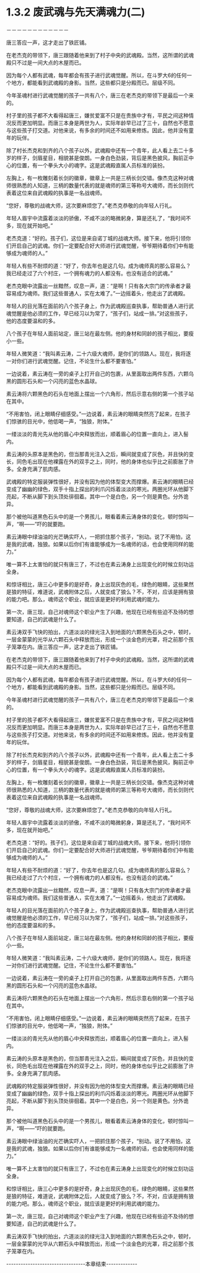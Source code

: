 # 1.3.2 废武魂与先天满魂力(二)
－－－－－－－－－－－－

  唐三答应一声，这才走出了铁匠铺。

  在老杰克的带领下，唐三跟随着他来到了村子中央的武魂殿。当然，这所谓的武魂殿只不过是一间大点的木屋而已。

  因为每个人都有武魂，每年都会有孩子进行武魂觉醒。所以，在斗罗大6的任何一个地方，都能看到武魂殿的身影。当然，这些都只是分殿而已。层级不同。

  今年圣魂村进行武魂觉醒的孩子一共有八个，唐三在老杰克的带领下是最后一个来的。

  村子里的孩子都不大看得起唐三，嫌贫爱富不只是在贵族中才有，平民之间这种情况反而更加明显。而唐三本身是两世为人，实际年龄早已过了三十，自然也不愿意与这些孩子打交道。对他来说，有多余的时间还不如用来修炼。因此，他并没有童年的玩伴。

  除了村长杰克和到齐的八个孩子以外，武魂殿中还有一个青年，此人看上去二十多岁的样子，剑眉星目，相貌甚是俊朗。一身白色劲装，背后是黑色披风，胸前正中心的位置，有一个拳头大小的魂字。这是武魂殿直属人员标准的装扮。

  左胸上，有一枚雕刻着长剑的徽章，徽章上一共是三柄长剑交错。像杰克这种对魂师很熟悉的人知道，三柄的数量代表的就是魂师的第三等称号大魂师，而长剑则代表着这位来自武魂殿的执事是一名战魂师。

  “您好，尊敬的战魂大师，这次要麻烦您了。”老杰克恭敬的向年轻人行礼。

  年轻人眉宇中流露着淡淡的骄傲，不咸不淡的略微躬身，算是还礼了，“我时间不多，现在就开始吧。”

  老杰克道：“好的。孩子们，这位是来自诺丁城的战魂大师。接下来，他将引领你们开启自己的武魂。你们一定要配合好大师进行武魂觉醒，爷爷期待着你们中有能够成为魂师的人。”

  年轻人有些不耐烦的道：“好了，你去年也是这几句。成为魂师真的那么容易么？我已经走过了六个村庄，一个拥有魂力的人都没有。也没有适合的武魂。”

  老杰克眼中流露出一丝黯然，叹息一声，道：“是啊！只有各大宗门的传承者才最容易成为魂师。我们这些普通人，实在太难了。”一边摇着头，他走出了武魂殿。

  年轻人的目光落在面前的八个孩子身上，作为武魂殿巡查执事，帮助普通人进行武魂觉醒是他必须的工作，早已经习以为常了，“孩子们，站成一排。”对这些孩子，他的态度要温和的多。

  八个孩子在年轻人面前站定，唐三站在最左侧。他的身材和同龄的孩子相比，要瘦小一些。

  年轻人微笑道：“我叫素云涛，二十六级大魂师，是你们的领路人。现在，我将逐一对你们进行武魂觉醒。记住，不论生什么都不要害怕。”

  一边说着，素云涛在一旁的桌子上打开自己的包裹，从里面取出两件东西，六颗乌黑的圆形石头和一个闪亮的蓝色水晶球。

  素云涛将六颗黑色的石头在地面上摆出一个六角形，然后示意右侧的第一个孩子站在其中。

  “不用害怕，闭上眼睛仔细感受。”一边说着，素云涛的眼睛突然亮了起来，在孩子们惊骇的目光中，他低喝一声，“独狼，附体。”

  一缕淡淡的青光先从他的眉心中央释放而出，顺着眉心的位置一直向上，进入髻内。

  素云涛的头原本是黑色的，但当那青光注入之后，瞬间就变成了灰色，并且快的变长，同色毛出现在他裸露在外的双手之上，同时，他的身体也似乎比之前膨胀了许多。全身充满了肌肉感。

  武魂殿的特定服装弹性很好，并没有因为他的体型变大而撑爆。素云涛的眼睛已经变成了幽幽的绿色，双手十指上探出的利爪闪烁着淡淡的寒光。两圈光环从他脚下亮起，不断从脚下到头顶处徘徊着。其中一个是白色，另一个则是黄色。分外诡异。

  那个被他叫道黑色石头中的是一个男孩儿，眼看着素云涛身体的变化，顿时惊叫一声，“啊——”吓的就要跑。

  素云涛眼中绿油油的光芒确实吓人，一把抓住那个孩子，“别动。说了不用怕，这是我的武魂，独狼。如果以后你们有谁能够成为一名魂师的话，也会使用同样的能力。”

  唯一算不上太害怕的就只有唐三了，不过也在素云涛身上出现变化的时候立刻功运全身。

  和惊讶相比，唐三心中更多的是好奇，身上出现灰色的毛，绿色的眼睛，这些果然是狼的特征，难道说，武魂附体之后，人就变成了狼么？不，不对，应该是拥有狼的能力吧。那么，魂师这个职业，就应该是更好的利用武魂的能力。

  第一次，唐三现，自己对魂师这个职业产生了兴趣，他现在已经有些迫不及待的想要知道，自己的武魂是什么了。

  素云涛双手飞快的拍出，六道淡淡的绿光注入到地面的六颗黑色石头之中，顿时，一层金蒙蒙的光华从六颗石头中释放而出，形成一个淡金色的光罩，将之前那个孩子笼罩在内。唐三答应一声，这才走出了铁匠铺。

  在老杰克的带领下，唐三跟随着他来到了村子中央的武魂殿。当然，这所谓的武魂殿只不过是一间大点的木屋而已。

  因为每个人都有武魂，每年都会有孩子进行武魂觉醒。所以，在斗罗大6的任何一个地方，都能看到武魂殿的身影。当然，这些都只是分殿而已。层级不同。

  今年圣魂村进行武魂觉醒的孩子一共有八个，唐三在老杰克的带领下是最后一个来的。

  村子里的孩子都不大看得起唐三，嫌贫爱富不只是在贵族中才有，平民之间这种情况反而更加明显。而唐三本身是两世为人，实际年龄早已过了三十，自然也不愿意与这些孩子打交道。对他来说，有多余的时间还不如用来修炼。因此，他并没有童年的玩伴。

  除了村长杰克和到齐的八个孩子以外，武魂殿中还有一个青年，此人看上去二十多岁的样子，剑眉星目，相貌甚是俊朗。一身白色劲装，背后是黑色披风，胸前正中心的位置，有一个拳头大小的魂字。这是武魂殿直属人员标准的装扮。

  左胸上，有一枚雕刻着长剑的徽章，徽章上一共是三柄长剑交错。像杰克这种对魂师很熟悉的人知道，三柄的数量代表的就是魂师的第三等称号大魂师，而长剑则代表着这位来自武魂殿的执事是一名战魂师。

  “您好，尊敬的战魂大师，这次要麻烦您了。”老杰克恭敬的向年轻人行礼。

  年轻人眉宇中流露着淡淡的骄傲，不咸不淡的略微躬身，算是还礼了，“我时间不多，现在就开始吧。”

  老杰克道：“好的。孩子们，这位是来自诺丁城的战魂大师。接下来，他将引领你们开启自己的武魂。你们一定要配合好大师进行武魂觉醒，爷爷期待着你们中有能够成为魂师的人。”

  年轻人有些不耐烦的道：“好了，你去年也是这几句。成为魂师真的那么容易么？我已经走过了六个村庄，一个拥有魂力的人都没有。也没有适合的武魂。”

  老杰克眼中流露出一丝黯然，叹息一声，道：“是啊！只有各大宗门的传承者才最容易成为魂师。我们这些普通人，实在太难了。”一边摇着头，他走出了武魂殿。

  年轻人的目光落在面前的八个孩子身上，作为武魂殿巡查执事，帮助普通人进行武魂觉醒是他必须的工作，早已经习以为常了，“孩子们，站成一排。”对这些孩子，他的态度要温和的多。

  八个孩子在年轻人面前站定，唐三站在最左侧。他的身材和同龄的孩子相比，要瘦小一些。

  年轻人微笑道：“我叫素云涛，二十六级大魂师，是你们的领路人。现在，我将逐一对你们进行武魂觉醒。记住，不论生什么都不要害怕。”

  一边说着，素云涛在一旁的桌子上打开自己的包裹，从里面取出两件东西，六颗乌黑的圆形石头和一个闪亮的蓝色水晶球。

  素云涛将六颗黑色的石头在地面上摆出一个六角形，然后示意右侧的第一个孩子站在其中。

  “不用害怕，闭上眼睛仔细感受。”一边说着，素云涛的眼睛突然亮了起来，在孩子们惊骇的目光中，他低喝一声，“独狼，附体。”

  一缕淡淡的青光先从他的眉心中央释放而出，顺着眉心的位置一直向上，进入髻内。

  素云涛的头原本是黑色的，但当那青光注入之后，瞬间就变成了灰色，并且快的变长，同色毛出现在他裸露在外的双手之上，同时，他的身体也似乎比之前膨胀了许多。全身充满了肌肉感。

  武魂殿的特定服装弹性很好，并没有因为他的体型变大而撑爆。素云涛的眼睛已经变成了幽幽的绿色，双手十指上探出的利爪闪烁着淡淡的寒光。两圈光环从他脚下亮起，不断从脚下到头顶处徘徊着。其中一个是白色，另一个则是黄色。分外诡异。

  那个被他叫道黑色石头中的是一个男孩儿，眼看着素云涛身体的变化，顿时惊叫一声，“啊——”吓的就要跑。

  素云涛眼中绿油油的光芒确实吓人，一把抓住那个孩子，“别动。说了不用怕，这是我的武魂，独狼。如果以后你们有谁能够成为一名魂师的话，也会使用同样的能力。”

  唯一算不上太害怕的就只有唐三了，不过也在素云涛身上出现变化的时候立刻功运全身。

  和惊讶相比，唐三心中更多的是好奇，身上出现灰色的毛，绿色的眼睛，这些果然是狼的特征，难道说，武魂附体之后，人就变成了狼么？不，不对，应该是拥有狼的能力吧。那么，魂师这个职业，就应该是更好的利用武魂的能力。

  第一次，唐三现，自己对魂师这个职业产生了兴趣，他现在已经有些迫不及待的想要知道，自己的武魂是什么了。

  素云涛双手飞快的拍出，六道淡淡的绿光注入到地面的六颗黑色石头之中，顿时，一层金蒙蒙的光华从六颗石头中释放而出，形成一个淡金色的光罩，将之前那个孩子笼罩在内。

---------------------------------本章结束-------------